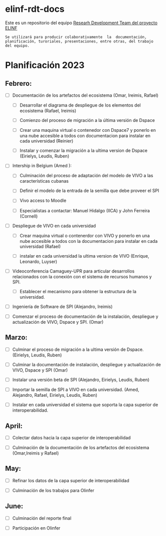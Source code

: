 # elinf-rdt-docs

Este es un repositorio del equipo [Researh Development Team del proyecto ELINF](https://moodle.vlired.cu/course/view.php?id=11)

    Se utilizará para producir colaborativamente  la  documentación, planificación, turoriales, presentaciones, entre otras, del trabajo del equipo.  

# Planificación 2023 

## Febrero:

- [ ] Documentación de los artefactos del ecosistema (Omar, Ireimis, Rafael)

    - [ ] Desarrollar el diagrama de despliegue de los elementos del ecosistema (Rafael, Ireimis)

    - [ ] Comienzo del proceso de migración a la última versión de Dspace

    - [ ] Crear una maquina virtual o contenedor con Dspace7 y ponerlo en una nube accesible a todos con documentacion para instalar en cada universidad (Reinier)

    - [ ] Instalar y comenzar la migración a la ultima version de Dspace (Eirielys, Leudis, Ruben)

- [ ] Intership in Belgium (Amed ):

    - [ ] Culminación del proceso de adaptación del modelo de VIVO a las características cubanas 

    - [ ] Definir el modelo de la entrada de la semilla que debe proveer el SPI

    - [ ] Vivo access to Moodle

    - [ ] Especialistas a contactar: Manuel Hidalgo (IICA) y John Ferreira (Cornell)

- [ ] Despliegue de VIVO en cada universidad

    - [ ] Crear maquina virtual o contenerdor con VIVO y ponerlo en una nube accesible a todos con la documentacion para instalar en cada universidad (Rafael)

    - [ ] instalar en cada universidad la ultima version de VIVO (Enrique, Leonardo, Luyser)

- [ ] Videoconferencia Camaguey-UPR para articular desarrollos relacionados con la conexión con el sistema de recursos humanos y SPI.

    - [ ] Establecer el mecanismo para obtener la estructura de la universidad.

- [ ] Ingeniería de Software de SPI (Alejandro, Ireimis)

- [ ] Comenzar el proceso de documentación de la instalación, despliegue y actualización de VIVO, Dspace y SPI. (Omar)

## Marzo:
- [ ] Culminar el proceso de migración a la ultima versión de Dspace. (Eirielys, Leudis, Ruben) 

- [ ] Culminar la documentación de instalación, despliegue y actualización de VIVO, Dspace y SPI (Omar)

- [ ] Instalar una versión beta de SPI  (Alejandro, Eirielys, Leudis, Ruben)

- [ ] Importar la semilla de SPI a VIVO en cada universidad. (Amed, Alejandro, Rafael, Eirielys, Leudis, Ruben)

- [ ] Instalar en cada universidad el sistema que soporta la capa superior de interoperabilidad.

## April:

- [ ] Colectar datos hacia la capa superior de interoperabilidad

- [ ] Culminación de la documentación de los artefactos del ecosistema (Omar,Ireimis y Rafael) 

## May:

- [ ] Refinar los datos de la capa superior de interoperabilidad 

- [ ] Culminación de los trabajos para Olinfer
## June:

- [ ] Culminación del reporte final

- [ ] Participación en Olinfer
